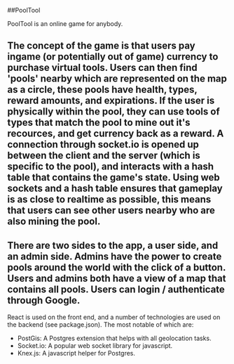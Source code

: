 ##PoolTool

PoolTool is an online game for anybody.

The concept of the game is that users pay ingame (or potentially out of game) currency to purchase virtual tools. Users can then find 'pools' nearby which are represented on the map as a circle, these pools have health, types, reward amounts, and expirations. If the user is physically within the pool, they can use tools of types that match the pool to mine out it's recources, and get currency back as a reward. A connection through socket.io is opened up between the client and the server (which is specific to the pool), and interacts with a hash table that contains the game's state. Using web sockets and a hash table ensures that gameplay is as close to realtime as possible, this means that users can see other users nearby who are also mining the pool.
--

There are two sides to the app, a user side, and an admin side. Admins have the power to create pools around the world with the click of a button. Users and admins both have a view of a map that contains all pools. Users can login / authenticate through Google.
--

React is used on the front end, and a number of technologies are used on the backend (see package.json). The most notable of which are:
- PostGis: A Postgres extension that helps with all geolocation tasks.
- Socket.io: A popular web socket library for javascript.
- Knex.js: A javascript helper for Postgres.
